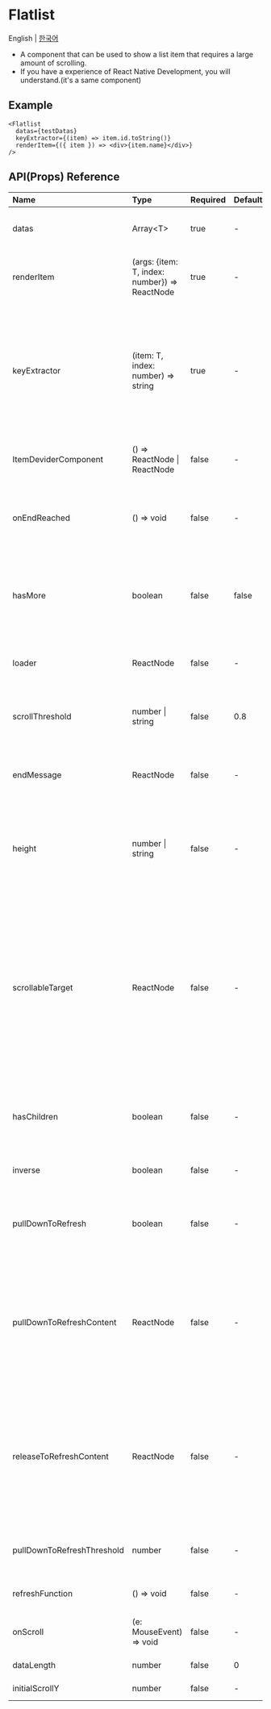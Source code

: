 # Flatlist

English | [한국어](../ko/component_flatlist.md)

- A component that can be used to show a list item that requires a large amount of scrolling.
- If you have a experience of React Native Development, you will understand.(it's a same component)

## Example

```tsx
<Flatlist
  datas={testDatas}
  keyExtractor={(item) => item.id.toString()}
  renderItem={({ item }) => <div>{item.name}</div>}
/>
```

## API(Props) Reference

| Name                       | Type                                          | Required | Default | Description                                                                                                                                                                                                      |
| :------------------------- | :-------------------------------------------- | :------- | :------ | :--------------------------------------------------------------------------------------------------------------------------------------------------------------------------------------------------------------- |
| datas                      | Array\<T>                                     | true     | -       | An array (or array-like list) of items to render.                                                                                                                                                                |
| renderItem                 | (args: {item: T, index: number}) => ReactNode | true     | -       | Takes an item from data and renders it into the list.                                                                                                                                                            |
| keyExtractor               | (item: T, index: number) => string            | true     | -       | Used to extract a unique key for a given item at the specified index.<br>- You do not need to declare a separate key prop in renderItem.                                                                         |
| ItemDeviderComponent       | () => ReactNode \| ReactNode                  | false    | -       | Distinguish between each item component.                                                                                                                                                                         |
| onEndReached               | () => void                                    | false    | -       | Event called when you reach the bottom of the scroll area.(for pagination)                                                                                                                                       |
| hasMore                    | boolean                                       | false    | false   | Whether to call the `onEndReached` event when reaching the bottom of the scroll area                                                                                                                             |
| loader                     | ReactNode                                     | false    | -       | Fallback UI components to show during data fetching                                                                                                                                                              |
| scrollThreshold            | number \| string                              | false    | 0.8     | Thresholds that define when InfiniteScroll calls next                                                                                                                                                            |
| endMessage                 | ReactNode                                     | false    | -       | Message to show when you reach the bottom of the scroll area                                                                                                                                                     |
| height                     | number \| string                              | false    | -       | the height of the component when you want to use fixed-height scrolling content.                                                                                                                                 |
| scrollableTarget           | ReactNode                                     | false    | -       | Reference to (parent) DOM elements that already provide overflow scrollbars to InfiniteScroll components. <br>- When you register an ID for a DOM element, the DOM element with that ID is used as a scroll area |
| hasChildren                | boolean                                       | false    | -       | Whether there is a child element in the scroll area                                                                                                                                                              |
| inverse                    | boolean                                       | false    | -       | Whether to set InfiniteScroll to the top                                                                                                                                                                         |
| pullDownToRefresh          | boolean                                       | false    | -       | Whether to enable the refresh feature by pulling the screen down                                                                                                                                                 |
| pullDownToRefreshContent   | ReactNode                                     | false    | -       | the components that you want to show before the refresh starts.<br>(When using the refresh feature by pulling the screen down.)                                                                                  |
| releaseToRefreshContent    | ReactNode                                     | false    | -       | the components that you want to show after the refresh starts<br>(When using the refresh feature by pulling the screen down)                                                                                     |
| pullDownToRefreshThreshold | number                                        | false    | -       | Minimum distance the user must pull to refresh.                                                                                                                                                                  |
| refreshFunction            | () => void                                    | false    | -       | Functions to call for reload                                                                                                                                                                                     |
| onScroll                   | (e: MouseEvent) => void                       | false    | -       | Functions called every time a scroll event occurs                                                                                                                                                                |
| dataLength                 | number                                        | false    | 0       | Data length in scroll area                                                                                                                                                                                       |
| initialScrollY             | number                                        | false    | -       | Initial scroll position                                                                                                                                                                                          |
